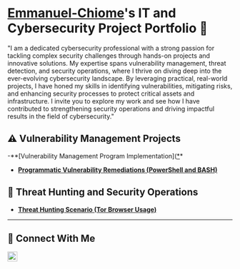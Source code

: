 # <a href="https://www.linkedin.com/in/emmanuel-chiome-004644182">Emmanuel-Chiome</a>'s IT and Cybersecurity Project Portfolio 🔐

"I am a dedicated cybersecurity professional with a strong passion for tackling complex security challenges through hands-on projects and innovative solutions. My expertise spans vulnerability management, threat detection, and security operations, where I thrive on diving deep into the ever-evolving cybersecurity landscape. By leveraging practical, real-world projects, I have honed my skills in identifying vulnerabilities, mitigating risks, and enhancing security processes to protect critical assets and infrastructure. I invite you to explore my work and see how I have contributed to strengthening security operations and driving impactful results in the field of cybersecurity."



## ⚠️ Vulnerability Management Projects

-**[Vulnerability Management Program Implementation]([*](https://github.com/Emmanuel-Chiome/Emmanuel-Chiome)*
- **[Programmatic Vulnerability Remediations (PowerShell and BASH)](https://github.com/joshcybertest/programmatic-vulnerability-remediations)**

## 🚨 Threat Hunting and Security Operations

- **[Threat Hunting Scenario (Tor Browser Usage)](https://github.com/joshmadakor0/threat-hunting-scenario-tor)**

<hr/>

## 🤳 Connect With Me

[<img align="left" alt=" Emmanuel-Chiome| LinkedIn" width="22px" src="https://cdn.jsdelivr.net/npm/simple-icons@v3/icons/linkedin.svg" />][linkedin]

[twitter]: https://twitter.com/___________
[youtube]: https://www.youtube.com/c/___________
[instagram]: https://www.instagram.com/___________
[linkedin]: https://linkedin.com/in/___________

<!--
<img width="35" alt="image" src="https://github.com/user-attachments/assets/2f41c7cd-5ea8-4475-b451-a37161b6c3fb"> 
<img width="35" alt="image" src="https://github.com/user-attachments/assets/77649969-9910-4994-8b96-74a116cfb2a8">
-->
